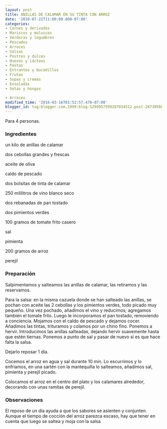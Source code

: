 ```yaml
---
layout: post
title: ANILLAS DE CALAMAR EN SU TINTA CON ARROZ
date: '2010-07-22T11:00:00.000-07:00'
categories:
- Carnes y derivados
- Mariscos y moluscos
- Verduras y legumbres
- Pescados
- Arroces
- Salsas
- Postres y dulces
- Huevos y lácteos
- Pastas
- Entrantes y bocadillos
- Frutas
- Sopas y cremas
- Ensaladas
- Setas y hongos

- Arroces
modified_time: '2016-03-16T01:52:57.478-07:00'
blogger_id: tag:blogger.com,1999:blog-5299957599287034512.post-2673056668821855748
---
```


Para 4 personas.

<h3>Ingredientes</h3>

un kilo de anillas de calamar

dos cebollas grandes y frescas

aceite de oliva

caldo de pescado

dos bolsitas de tinta de calamar

250 mililitros de vino blanco seco

dos rebanadas de pan tostado

dos pimientos verdes

100 gramos de tomate frito casero

sal

pimienta

200 gramos de arroz

perejil

<h3>Preparación</h3>

Salpimentamos y salteamos las anillas de calamar, las retiramos y las reservamos.

Para la salsa: en la misma cazuela donde se han salteado las anillas, se pochan con aceite las 2 cebollas y los pimientos verdes, todo picado muy pequeño. Una vez pochado, añadimos el vino y reducimos; agregamos también el tomate frito. Luego le incorporamos el pan tostado, removiendo a conciencia. Mojamos con el caldo de pescado y dejamos cocer. Añadimos las tintas, trituramos y colamos por un chino fino. Ponemos a hervir. Introducimos las anillas salteadas, dejando hervir suavemente hasta que estén tiernas. Ponemos a punto de sal y pasar de nuevo si es que hace falta la salsa.

Dejarlo reposar 1 día.

Cocemos el arroz en agua y sal durante 10 min. Lo escurrimos y lo enfriamos, en una sartén con la mantequilla lo salteamos, añadimos sal, pimienta y perejil picado.

Colocamos el arroz en el centro del plato y los calamares alrededor, decorando con unas ramitas de perejil.

<h3>Observaciones</h3>

El reposo de un día ayuda a que los sabores se asienten y conjunten. Aunque el tiempo de cocción del arroz parezca escaso, hay que tener en cuenta que luego se saltea y moja con la salsa

